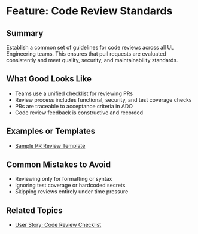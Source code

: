 # Feature: Code Review Standards

## Summary
Establish a common set of guidelines for code reviews across all UL Engineering teams. This ensures that pull requests are evaluated consistently and meet quality, security, and maintainability standards.

## What Good Looks Like
- Teams use a unified checklist for reviewing PRs
- Review process includes functional, security, and test coverage checks
- PRs are traceable to acceptance criteria in ADO
- Code review feedback is constructive and recorded

## Examples or Templates
- [Sample PR Review Template](https://github.com/your-org/repo/.github/pull_request_template.md)

## Common Mistakes to Avoid
- Reviewing only for formatting or syntax
- Ignoring test coverage or hardcoded secrets
- Skipping reviews entirely under time pressure

## Related Topics
- [User Story: Code Review Checklist](us-code-review-checklist.md)
